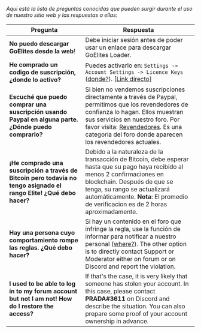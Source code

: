 *Aquí está la lista de preguntas conocidas que pueden surgir durante el uso de nuestro sitio web y las respuestas a ellas*:

| Pregunta | Respuesta |
|--|--|
| **No puedo descargar GoElites desde la web**! | Debe iniciar sesión antes de poder usar un enlace para descargar GoElites Loader.|
| **He comprado un codigo de suscripción, ¿donde lo activo?** | Puedes activarlo en: ``Settings -> Account Settings -> Licence Keys`` ([donde?](https://s.put.re/26ev89S.png)). [[Link directo](https://goelites.net/index.php?app=core&module=system&controller=settings&area=licencesystem)] |
| **Escuché que puedo comprar una suscripción usando Paypal en alguna parte. ¿Dónde puedo comprarlo?** | Si bien no vendemos suscripciones directamente a través de Paypal, permitimos que los revendedores de confianza lo hagan. Ellos muestran sus servicios en nuestro foro. Por favor visita: [Revendedores](https://goelites.net/index.php?/forum/68-resellers/). Es una categoria del foro donde aparecen los revendedores actuales.
| **¡He comprado una suscripción a través de Bitcoin pero todavía no tengo asignado el rango Elite! ¿Qué debo hacer?** | Debido a la naturaleza de la transacción de Bitcoin, debe esperar hasta que su pago haya recibido al menos 2 confirmaciones en blockchain. Después de que se tenga, su rango se actualizará automáticamente. **Nota**: El promedio de verificacion es de 2 horas aproximadamente. |
| **Hay una persona cuyo comportamiento rompe las reglas. ¿Qué debo hacer?** | Si hay un contenido en el foro que infringe la regla, use la función de informar para notificar a nuestro personal ([where?](https://s.put.re/umYNw4M.png)). The other option is to directly contact Support or Moderator either on forum or on Discord and report the violation.|
| **I used to be able to log in to my forum account but not I am not! How do I restore the access?** | If that's the case, it is very likely that someone has stolen your account. In this case, please contact **PRADA#3611** on Discord and describe the situation. You can also prepare some proof of your account ownership in advance. |

